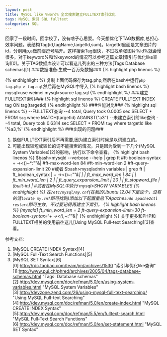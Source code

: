 ```yaml
---
layout: post
title: MySQL like %word% 全文搜索建立FULLTEXT索引优化
tags: MySQL 索引 SQL fulltext
categories: SQL
---
```


回家了一段时间，回学校了，没有啥子心思耍。今天想优化下TAG数据库,总担心效率问题。表结构Tag(id,tagName,targetId,sum)。targetId里面是文章图片的id，分别用p,a做前缀逗号隔开。这样搜索Tag很快，不过找单张图片%id%就会慢很多。对于keyword%和%keyword的情况可以参考这篇文章[索引与优化like查询][0]。关于TAG数据库设计可以看这儿列出的三种方法[Tags Database schemas][1]
###数据准备:生成一百万条数据###
{% highlight php linenos %}
<?php
for ($i=0;$i<1000000;$i++){
		$t1=iconv("GB2312","UTF-8",chr(mt_rand(176,215)).chr(mt_rand(161,249)));
		$t2=iconv("GB2312","UTF-8",chr(mt_rand(176,215)).chr(mt_rand(161,249)));
		$t3=iconv("GB2312","UTF-8",chr(mt_rand(176,215)).chr(mt_rand(161,249)));
		$query.= "INSERT INTO `tag`(`id`, `name`, `targetId`, `sum`) VALUES ('','".$t1.$t2.$t3."','p".rand(0,20000)."','".rand(2,100)."');";
}
echo $query;
?>
{% endhighlight %}
复制上面代码保存为tag.php,然后在bash中运行`php tag.php > tag.sql`然后再在MySQL中导入
{% highlight bash linenos %}
mysql>use weimei
mysql>source tag.sql
{% endhighlight %}
###建立FULLTEXT索引###
{% highlight sql linenos %}
CREATE FULLTEXT INDEX tag ON tag(targetId)
{% endhighlight %}
###性能对比###
{% highlight sql linenos %}
--FULLTEXT查询
--4 total, Query took 0.0005 sec
SELECT * FROM `tag` where  MATCH(targetId) AGAINST("a3")
--未建立索引前like查询
--4 total, Query took 0.6314 sec
SELECT * FROM `tag` where  targetId like '%a3,%'
{% endhighlight %}
###出现的问题###
1. 换做FULLTEXT索引后不再需要,因为建立索引时候是以词建立的。
2. 可能出现较短或较长的词不能搜索的情况，只是因为受到一下几个(MySQL System Variables)[2]的影响，执行以下命令查看。
{% highlight bash linenos %}
$bash>mysqld --verbose --help | grep ft
#ft-boolean-syntax                                 + -><()~*:""&|
#ft-max-word-len                                   84
#ft-min-word-len                                   2
#ft-query-expansion-limit                          20
#或者
$bash>mysqladmin variables | grep ft
| ft_boolean_syntax                                 | + -><()~*:""&|                                                                                                         |
| ft_max_word_len                                   | 84                                                                                                                     |
| ft_min_word_len                                   | 2                                                                                                                      |
| ft_query_expansion_limit                          | 20                                                                                                                     |
| ft_stopword_file                                  | (built-in)                                                                                                             |
#或者在MySQL中执行
mysql>SHOW VARIABLES
{% endhighlight %}
在`/etc/mysql/my.cnf`(在我的Ubuntu 12.04下是这个，没有的话`locate my.cnf`即可找到)添加以下配置重启下Apache`sudo apache2ctl restart`即可生效，不过要记得再建立下索引。
{% highlight bash linenos %}
[mysqld]
ft_min_word_len = 2
ft-query-expansion-limit=30
ft-boolean-syntax='+ -><(),~*:""&|'
{% endhighlight %}
关于更多和PHP和FULLTEXT相关的使用前往这儿[Using MySQL Full-text Searching][3]查看。

参考文档:
1. [MySQL CREATE INDEX Syntax][4]
2. [MySQL Full-Text Search Functions][5]
3. [MySQL SET Syntax][6]
[0]:http://rdc.taobao.com/team/jm/archives/1530 "索引与优化like查询"
[1]:http://www.pui.ch/phred/archives/2005/04/tags-database-schemas.html     "Tags: Database schemas"
[2]:http://dev.mysql.com/doc/refman/5.0/en/using-system-variables.html     "MySQL System Variables"
[3]:http://devzone.zend.com/26/using-mysql-full-text-searching/    "Using MySQL Full-text Searching"
[4]:http://dev.mysql.com/doc/refman/5.0/en/create-index.html   "MySQL CREATE INDEX Syntax"
[5]:http://dev.mysql.com/doc/refman/5.5/en/fulltext-search.html  "MySQL Full-Text Search Functions"
[6]:http://dev.mysql.com/doc/refman/5.0/en/set-statement.html   "MySQL SET Syntax"
